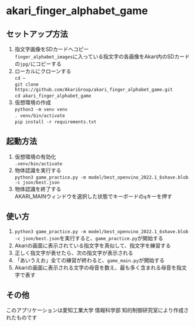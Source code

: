 
# akari_finger_alphabet_game

## セットアップ方法
1. 指文字画像をSDカードへコピー  
   `finger_alphabet_images`に入っている指文字の各画像をAkari内のSDカードの`jpg/`にコピーする
2. ローカルにクローンする  
   `cd ~`  
   `git clone https://github.com/AkariGroup/akari_finger_alphabet_game.git`  
   `cd akari_finger_alphabet_game`  
3. 仮想環境の作成  
   `python3 -m venv venv`  
   `. venv/bin/activate`  
   `pip install -r requirements.txt`  
## 起動方法  
1. 仮想環境の有効化  
   `.venv/bin/activate`  
2. 物体認識を実行する  
   `python3 game_practice.py -m model/best_openvino_2022.1_6shave.blob -c json/best.json`  
3. 物体認識を終了する  
   AKARI_MAINウィンドウを選択した状態でキーボードの`q`キーを押す  
## 使い方
1. `python3 game_practice.py -m model/best_openvino_2022.1_6shave.blob -c json/best.json`を実行すると、`game_practice.py`が開始する
2. Akariの画面に表示されている指文字を真似して、指文字を練習する
3. 正しく指文字が表せたら、次の指文字が表示される
4. 「あいうえお」全ての練習が終わると、`game_main.py`が開始する
5. Akariの画面に表示される文字の母音を数え、最も多く含まれる母音を指文字で表す
## その他
このアプリケーションは愛知工業大学 情報科学部 知的制御研究室により作成されたものです
